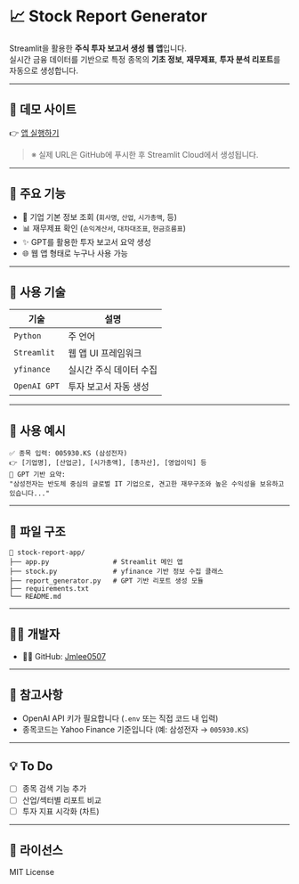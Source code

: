 
# 📈 Stock Report Generator

Streamlit을 활용한 **주식 투자 보고서 생성 웹 앱**입니다.  
실시간 금융 데이터를 기반으로 특정 종목의 **기초 정보**, **재무제표**, **투자 분석 리포트**를 자동으로 생성합니다.

---

## 🚀 데모 사이트

👉 [앱 실행하기](https://share.streamlit.io/Jmlee0507/simpleStock/main/app.py)

> ※ 실제 URL은 GitHub에 푸시한 후 Streamlit Cloud에서 생성됩니다.

---

## 📌 주요 기능

- 🏢 기업 기본 정보 조회 (`회사명`, `산업`, `시가총액`, 등)
- 📊 재무제표 확인 (`손익계산서`, `대차대조표`, `현금흐름표`)
- ✨ GPT를 활용한 투자 보고서 요약 생성
- 🌐 웹 앱 형태로 누구나 사용 가능

---

## 🧰 사용 기술

| 기술 | 설명 |
|------|------|
| `Python` | 주 언어 |
| `Streamlit` | 웹 앱 UI 프레임워크 |
| `yfinance` | 실시간 주식 데이터 수집 |
| `OpenAI GPT` | 투자 보고서 자동 생성 |

---

## 📝 사용 예시

```text
✅ 종목 입력: 005930.KS (삼성전자)
👉 [기업명], [산업군], [시가총액], [총자산], [영업이익] 등
🧠 GPT 기반 요약:
"삼성전자는 반도체 중심의 글로벌 IT 기업으로, 견고한 재무구조와 높은 수익성을 보유하고 있습니다..."
```

---

## 📂 파일 구조

```
📁 stock-report-app/
├── app.py                # Streamlit 메인 앱
├── stock.py              # yfinance 기반 정보 수집 클래스
├── report_generator.py   # GPT 기반 리포트 생성 모듈
├── requirements.txt
└── README.md
```

---

## 🧑‍💻 개발자

- 👨‍💻 GitHub: [Jmlee0507](https://github.com/Jmlee0507)

---

## 📢 참고사항

- OpenAI API 키가 필요합니다 (`.env` 또는 직접 코드 내 입력)
- 종목코드는 Yahoo Finance 기준입니다 (예: 삼성전자 → `005930.KS`)

---

## 💡 To Do

- [ ] 종목 검색 기능 추가
- [ ] 산업/섹터별 리포트 비교
- [ ] 투자 지표 시각화 (차트)

---

## 📄 라이선스

MIT License

